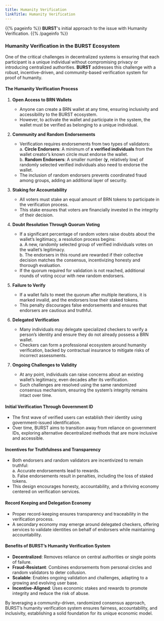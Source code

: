 ```yaml
---
title: Humanity Verification
linkTitle: Humanity Verification
---
```


{{% pageinfo %}}
**BURST**'s initial approach to the issue with Humanity Verification.
{{% /pageinfo %}}

### Humanity Verification in the BURST Ecosystem  

One of the critical challenges in decentralized systems is ensuring that each participant is a unique individual without compromising privacy or introducing centralized authorities. **BURST** addresses this challenge with a robust, incentive-driven, and community-based verification system for proof of humanity.  

#### The Humanity Verification Process  

1. **Open Access to BRN Wallets**  
   - Anyone can create a BRN wallet at any time, ensuring inclusivity and accessibility to the BURST ecosystem.  
   - However, to activate the wallet and participate in the system, the wallet must be verified as belonging to a unique individual.  

2. **Community and Random Endorsements**  
   - Verification requires endorsements from two types of validators:  
     a. **Circle Endorsers**: A minimum of **x verified individuals** from the wallet creator’s known circle must endorse the wallet.  
     b. **Random Endorsers**: A smaller number (**y**, relatively low) of randomly selected verified individuals also need to endorse the wallet.  
   - The inclusion of random endorsers prevents coordinated fraud among groups, adding an additional layer of security.  

3. **Staking for Accountability**  
   - All voters must stake an equal amount of BRN tokens to participate in the verification process.  
   - This stake ensures that voters are financially invested in the integrity of their decision.  

4. **Doubt Resolution Through Quorum Voting**  
   - If a significant percentage of random voters raise doubts about the wallet’s legitimacy, a resolution process begins:  
     a. A new, randomly selected group of verified individuals votes on the wallet’s legitimacy.  
     b. The endorsers in this round are rewarded if their collective decision matches the consensus, incentivizing honesty and thorough evaluation.  
   - If the quorum required for validation is not reached, additional rounds of voting occur with new random endorsers.  

5. **Failure to Verify**  
   - If a wallet fails to meet the quorum after multiple iterations, it is marked invalid, and the endorsers lose their staked tokens.  
   - This penalty discourages false endorsements and ensures that endorsers are cautious and truthful.  

6. **Delegated Verification**  
   - Many individuals may delegate specialized checkers to verify a person’s identity and ensure they do not already possess a BRN wallet.  
   - Checkers can form a professional ecosystem around humanity verification, backed by contractual insurance to mitigate risks of incorrect assessments.  

7. **Ongoing Challenges to Validity**  
   - At any point, individuals can raise concerns about an existing wallet’s legitimacy, even decades after its verification.  
   - Such challenges are resolved using the same randomized consensus mechanism, ensuring the system’s integrity remains intact over time.  

#### Initial Verification Through Government ID  
   - The first wave of verified users can establish their identity using government-issued identification.  
   - Over time, BURST aims to transition away from reliance on government IDs, exploring alternative decentralized methods that are more inclusive and accessible.  

#### Incentives for Truthfulness and Transparency  
   - Both endorsers and random validators are incentivized to remain truthful:  
     a. Accurate endorsements lead to rewards.  
     b. False endorsements result in penalties, including the loss of staked tokens.  
   - This design encourages honesty, accountability, and a thriving economy centered on verification services.  

#### Record Keeping and Delegation Economy  
   - Proper record-keeping ensures transparency and traceability in the verification process.  
   - A secondary economy may emerge around delegated checkers, offering services to validate identities on behalf of endorsers while maintaining accountability.  

#### Benefits of BURST’s Humanity Verification System  
   - **Decentralized**: Removes reliance on central authorities or single points of failure.  
   - **Fraud-Resistant**: Combines endorsements from personal circles and random validators to deter collusion.  
   - **Scalable**: Enables ongoing validation and challenges, adapting to a growing and evolving user base.  
   - **Incentive-Aligned**: Uses economic stakes and rewards to promote integrity and reduce the risk of abuse.  

By leveraging a community-driven, randomized consensus approach, BURST’s humanity verification system ensures fairness, accountability, and inclusivity, establishing a solid foundation for its unique economic model.  
